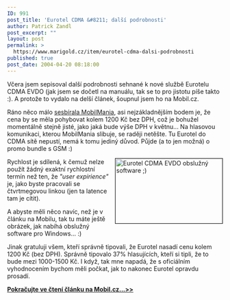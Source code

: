 ```yaml
---
ID: 991
post_title: 'Eurotel CDMA &#8211; další podrobnosti'
author: Patrick Zandl
post_excerpt: ""
layout: post
permalink: >
  https://www.marigold.cz/item/eurotel-cdma-dalsi-podrobnosti
published: true
post_date: 2004-04-20 08:18:00
---
```

<P>Včera jsem sepisoval další podrobnosti sehnané k nové službě Eurotelu CDMA EVDO (jak jsem se dočetl na manuálu, tak se to pro jistotu píše takto :). A protože to vydalo na delší článek, šoupnul jsem ho na Mobil.cz. </P>
<P>Ráno něco málo <A href="http://www.mobilmania.cz/Bleskovky/AR.asp?ARI=107061" target=_blank>sesbírala MobilMania</A>, asi nejzákladnějším bodem je, že cena by se měla pohybovat kolem 1200 Kč bez DPH, což je bohužel momentálně stejně jisté, jako jaká bude výše DPH v květnu... Na hlasovou komunikaci, kterou MobilMania slibuje, se raději netěšte. Tu Eurotel do CDMA sítě nepustí, nemá k tomu jediný důvod. Půjde (a to jen možná) o promo bundle s GSM :)</P>
<P><IMG height=151 alt="Eurotel CDMA EVDO obslužný software ;)" src="/wp-content/uploads/eurotel-cdma-dialer.jpg" width=250 align=right border=1>Rychlost je sdílená, k čemuž nelze použít žádný exaktní rychlostní termín než ten, že <EM>"user expirience"</EM> je, jako byste pracovali se čtvrtmegovou linkou (jen ta latence tam je cítit).</P>
<P>A abyste měli něco navíc, než je v článku na Mobilu, tak tu máte ještě obrázek, jak nabíhá obslužný software pro Windows... :)</P>
<P>Jinak gratuluji všem, kteří správně tipovali, že Eurotel nasadí cenu kolem 1200 Kč (bez DPH). Správně tipovalo 37% hlasujících, kteří si tipli, že to bude mezi 1000-1500 Kč. I když, tak mne napadá, že s oficiálním vyhodnocením bychom měli počkat, jak to nakonec Eurotel opravdu prosadí. </P><STRONG><A href="http://mobil.idnes.cz/mobilni_komunikace/mobilni_technologie/zpravy-mobilni_technologie/cdma040420.html" target=_blank>
<P><STRONG>Pokračujte ve čtení článku na Mobil.cz...&gt;&gt;</STRONG></P></A></STRONG>